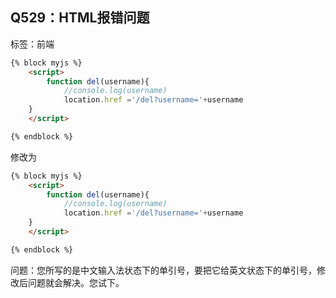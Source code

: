 ## Q529：HTML报错问题

标签：前端

```html
{% block myjs %}
    <script>
        function del(username){
            //console.log(username)
            location.href ='/del?username='+username
    }
    </script>

{% endblock %}
```

修改为

```html
{% block myjs %}
    <script>
        function del(username){
            //console.log(username)
            location.href ='/del?username='+username
    }
    </script>

{% endblock %}
```

问题：您所写的是中文输入法状态下的单引号，要把它给英文状态下的单引号，修改后问题就会解决。您试下。


